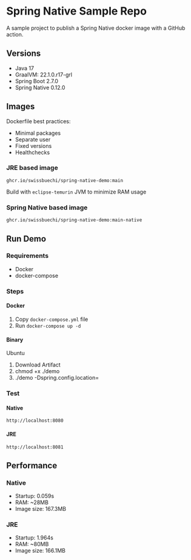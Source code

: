 # Spring Native Sample Repo

A sample project to publish a Spring Native docker image with a GitHub action.

## Versions

- Java 17
- GraalVM: 22.1.0.r17-grl
- Spring Boot 2.7.0
- Spring Native 0.12.0


## Images

Dockerfile best practices:

- Minimal packages
- Separate user
- Fixed versions
- Healthchecks

### JRE based image

`ghcr.io/swissbuechi/spring-native-demo:main`

Build with `eclipse-temurin` JVM to minimize RAM usage

### Spring Native based image

`ghcr.io/swissbuechi/spring-native-demo:main-native`

## Run Demo

### Requirements

- Docker
- docker-compose

### Steps

#### Docker

1. Copy `docker-compose.yml` file
2. Run `docker-compose up -d`

#### Binary

Ubuntu

1. Download Artifact
2. chmod +x ./demo
3. ./demo -Dspring.config.location=<path to application.properties>

### Test

#### Native

`http://localhost:8080`

#### JRE

`http://localhost:8081`

## Performance

### Native
- Startup: 0.059s
- RAM: ~28MB
- Image size: 167.3MB

### JRE
- Startup: 1.964s
- RAM: ~80MB
- Image size: 166.1MB